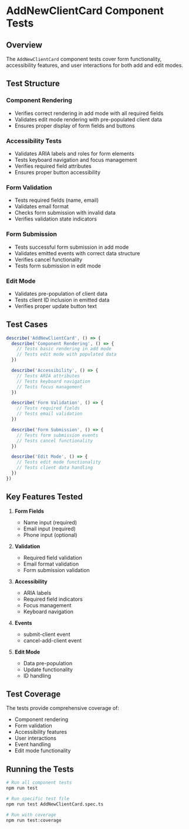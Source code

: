 # AddNewClientCard Component Tests

## Overview
The `AddNewClientCard` component tests cover form functionality, accessibility features, and user interactions for both add and edit modes.

## Test Structure

### Component Rendering
- Verifies correct rendering in add mode with all required fields
- Validates edit mode rendering with pre-populated client data
- Ensures proper display of form fields and buttons

### Accessibility Tests
- Validates ARIA labels and roles for form elements
- Tests keyboard navigation and focus management
- Verifies required field attributes
- Ensures proper button accessibility

### Form Validation
- Tests required fields (name, email)
- Validates email format
- Checks form submission with invalid data
- Verifies validation state indicators

### Form Submission
- Tests successful form submission in add mode
- Validates emitted events with correct data structure
- Verifies cancel functionality
- Tests form submission in edit mode

### Edit Mode
- Validates pre-population of client data
- Tests client ID inclusion in emitted data
- Verifies proper update button text

## Test Cases

```typescript
describe('AddNewClientCard', () => {
  describe('Component Rendering', () => {
    // Tests basic rendering in add mode
    // Tests edit mode with populated data
  })

  describe('Accessibility', () => {
    // Tests ARIA attributes
    // Tests keyboard navigation
    // Tests focus management
  })

  describe('Form Validation', () => {
    // Tests required fields
    // Tests email validation
  })

  describe('Form Submission', () => {
    // Tests form submission events
    // Tests cancel functionality
  })

  describe('Edit Mode', () => {
    // Tests edit mode functionality
    // Tests client data handling
  })
})
```

## Key Features Tested

1. **Form Fields**
   - Name input (required)
   - Email input (required)
   - Phone input (optional)

2. **Validation**
   - Required field validation
   - Email format validation
   - Form submission validation

3. **Accessibility**
   - ARIA labels
   - Required field indicators
   - Focus management
   - Keyboard navigation

4. **Events**
   - submit-client event
   - cancel-add-client event

5. **Edit Mode**
   - Data pre-population
   - Update functionality
   - ID handling

## Test Coverage

The tests provide comprehensive coverage of:
- Component rendering
- Form validation
- Accessibility features
- User interactions
- Event handling
- Edit mode functionality

## Running the Tests

```bash
# Run all component tests
npm run test

# Run specific test file
npm run test AddNewClientCard.spec.ts

# Run with coverage
npm run test:coverage
``` 